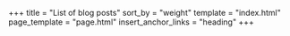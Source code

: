 +++
title = "List of blog posts"
sort_by = "weight"
template = "index.html"
page_template = "page.html"
insert_anchor_links = "heading"
+++